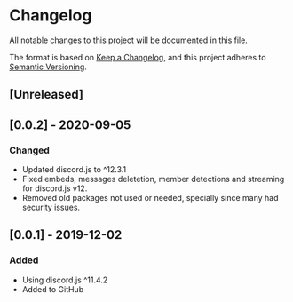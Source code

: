 # Changelog

All notable changes to this project will be documented in this file.

The format is based on [Keep a Changelog](https://keepachangelog.com/en/1.0.0/),
and this project adheres to [Semantic Versioning](https://semver.org/spec/v2.0.0.html).

## [Unreleased]

## [0.0.2] - 2020-09-05

### Changed
- Updated discord.js to ^12.3.1
- Fixed embeds, messages deletetion, member detections and streaming for discord.js v12.
- Removed old packages not used or needed, specially since many had security issues.

## [0.0.1] - 2019-12-02

### Added

- Using discord.js ^11.4.2
- Added to GitHub

